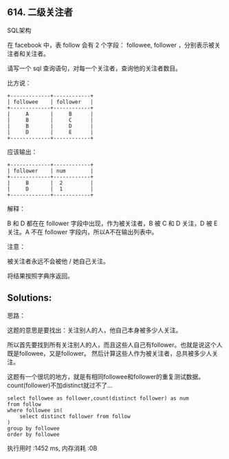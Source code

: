 ## 614. 二级关注者
SQL架构

在 facebook 中，表 follow 会有 2 个字段： followee, follower ，分别表示被关注者和关注者。

请写一个 sql 查询语句，对每一个关注者，查询他的关注者数目。

比方说：
```
+-------------+------------+
| followee    | follower   |
+-------------+------------+
|     A       |     B      |
|     B       |     C      |
|     B       |     D      |
|     D       |     E      |
+-------------+------------+
```
应该输出：
```
+-------------+------------+
| follower    | num        |
+-------------+------------+
|     B       |  2         |
|     D       |  1         |
+-------------+------------+
```
解释：

B 和 D 都在在 follower 字段中出现，作为被关注者，B 被 C 和 D 关注，D 被 E 关注。A 不在 follower 字段内，所以A不在输出列表中。

 
注意：

被关注者永远不会被他 / 她自己关注。

将结果按照字典序返回。


## Solutions:
思路：

这题的意思是要找出：关注别人的人，他自己本身被多少人关注。

所以首先要找到所有关注别人的人，而且这些人自己有follower。也就是说这个人既是followee，又是follower。
然后计算这些人作为被关注者，总共被多少人关注。

这题有一个很坑的地方，就是有相同followee和follower的重复测试数据。count(follower)不加distinct就过不了...
```
select followee as follower,count(distinct follower) as num
from follow
where followee in(
    select distinct follower from follow
)
group by followee
order by followee
```
执行用时 :1452 ms, 内存消耗 :0B
